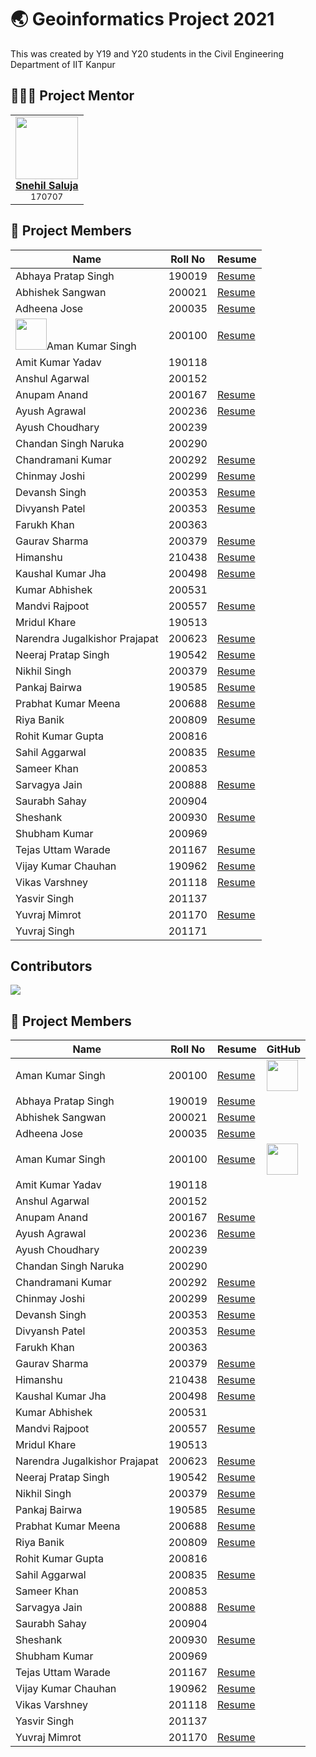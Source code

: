 # 🌏 Geoinformatics Project 2021

This was created by Y19 and Y20 students in the Civil Engineering Department of IIT Kanpur

## 👨🏻‍🏫 Project Mentor

<table>
    <tr>
        <td align="center"><a href="https://github.com/simpleesnehil"><img
                    src="https://avatars.githubusercontent.com/u/86979316?v=4" width="100px;" alt="" /><br><b>Snehil Saluja</b></a><br><sub>170707</sub></td>
    </tr>
</table>

## 👥 Project Members

| Name                                                                                                      | Roll No | Resume                                                                                          |
| --------------------------------------------------------------------------------------------------------- | ------- | ----------------------------------------------------------------------------------------------- |
| Abhaya Pratap Singh                                                                                       | 190019  | [Resume](https://drive.google.com/file/d/1tDHCM_zS5plcAhn1CY3C86Juf31Px6Tg/view?usp=sharing)    |
| Abhishek Sangwan                                                                                          | 200021  | [Resume](https://drive.google.com/file/d/1-igkARvEBN9q_FNoooMTC134hOJNDgiJ/view?usp=sharing)    |
| Adheena Jose                                                                                              | 200035  | [Resume](https://drive.google.com/file/d/1mVUWHN1iGrfThmykHKejaYySocsQ36YE/view?usp=sharing)    |
| <code><img src="https://avatars.githubusercontent.com/u/85317992?v=4" width="50;"></code>Aman Kumar Singh | 200100  | [Resume](https://amanks-20.github.io/GI_Project_Resume/)                                        |
| Amit Kumar Yadav                                                                                          | 190118  |
| Anshul Agarwal                                                                                            | 200152  |
| Anupam Anand                                                                                              | 200167  | [Resume](https://drive.google.com/file/d/1p4sI1Vk_mPUONu_MVNJxE-ID0OB0MJ34/view?usp=sharing)    |
| Ayush Agrawal                                                                                             | 200236  | [Resume](https://drive.google.com/file/d/1j8FM9x3Q_U-RvZj3BaKYTkL_TbxI4WQY/view?usp=sharing)    |
| Ayush Choudhary                                                                                           | 200239  |
| Chandan Singh Naruka                                                                                      | 200290  |
| Chandramani Kumar                                                                                         | 200292  | [Resume](https://drive.google.com/file/d/1DUpIZfPUG2aTcevTtKK0HanyY5GVPEV0/view?usp=sharinggit) |
| Chinmay Joshi                                                                                             | 200299  | [Resume](https://drive.google.com/file/d/1mJV2DacQmAwdDuxxEXZtW-eNvb9irxPd/view?usp=sharing)    |
| Devansh Singh                                                                                             | 200353  | [Resume](https://drive.google.com/file/d/1fPFgUAAfZsBgON3MA2myhk8ojRfUgt0n/view?usp=sharing)    |
| Divyansh Patel                                                                                            | 200353  | [Resume](https://drive.google.com/file/d/1mvGPpuJotvn-PSo2O9PnbHiB-845yiwe/view?usp=sharing)    |
| Farukh Khan                                                                                               | 200363  |
| Gaurav Sharma                                                                                             | 200379  | [Resume](https://drive.google.com/file/d/1jgNzGAasAQmqdBWB-uOG6JPGEAdREnPh/view?usp=sharing)    |
| Himanshu                                                                                                  | 210438  | [Resume](https://drive.google.com/file/d/1EBlO5ha7_4engy2LRMYfUdReU-MltSRk/view?usp=sharing%7D) |
| Kaushal Kumar Jha                                                                                         | 200498  | [Resume](https://drive.google.com/file/d/1qxpPeHLSjecauu5AifMIwbPmr6bgKI4E/view?usp=sharing)    |
| Kumar Abhishek                                                                                            | 200531  |
| Mandvi Rajpoot                                                                                            | 200557  | [Resume](https://drive.google.com/file/d/1PqsI74KCtEGDm0CZEEtwLK6gSKK_6p8o/view?usp=sharing)    |
| Mridul Khare                                                                                              | 190513  |
| Narendra Jugalkishor Prajapat                                                                             | 200623  | [Resume](https://drive.google.com/file/d/1TyEPpZjNkqFE5lxGvXP81roArF4AM7-9/view?usp=sharing)    |
| Neeraj Pratap Singh                                                                                       | 190542  | [Resume](https://drive.google.com/file/d/1p9GfxqEAnh_SqRimSOJG6BmtRxdLhzyl/view?usp=sharing)    |
| Nikhil Singh                                                                                              | 200379  | [Resume](https://drive.google.com/file/d/1F1tyQndbAyLrQaIEiACz83XO9nRc8r7W/view?usp=sharing)    |
| Pankaj Bairwa                                                                                             | 190585  | [Resume](https://drive.google.com/file/d/1dGCd8Y2NfJnbfV1vM1ZO56hE1S-06FUU/view?usp=sharing)    |
| Prabhat Kumar Meena                                                                                       | 200688  | [Resume](https://drive.google.com/file/d/1e4u5KwgAiNYbBG875S1VtIH5HAM3xryg/view?usp=sharing)    |
| Riya Banik                                                                                                | 200809  | [Resume](https://drive.google.com/file/d/1LCjo1HjDxm26GbAfJC5ApistPhlijgce/view?usp=sharing)    |
| Rohit Kumar Gupta                                                                                         | 200816  |
| Sahil Aggarwal                                                                                            | 200835  | [Resume](https://drive.google.com/file/d/12XShRVSO3fYJtLa8pkN7s82SiCDiqJTA/view?usp=sharing)    |
| Sameer Khan                                                                                               | 200853  |
| Sarvagya Jain                                                                                             | 200888  | [Resume](https://drive.google.com/file/d/1lCJagqwvorxojJ5PNaMe8RV0DdGXPnDu/view?usp=sharing)    |
| Saurabh Sahay                                                                                             | 200904  |
| Sheshank                                                                                                  | 200930  | [Resume](https://drive.google.com/file/d/1Gv48voubAl9lH-iznfhvQXjhwEqCJLpS/view?usp=sharing)    |
| Shubham Kumar                                                                                             | 200969  |
| Tejas Uttam Warade                                                                                        | 201167  | [Resume](https://drive.google.com/file/d/1LKImamNsgqJ5UtPV_uhCzL8JgQi9v-TI/view?usp=sharing)    |
| Vijay Kumar Chauhan                                                                                       | 190962  | [Resume](https://drive.google.com/file/d/1g70U5FN5xA_UcSogscn2iCDxeWvtUHNZ/view?usp=sharing)    |
| Vikas Varshney                                                                                            | 201118  | [Resume](https://drive.google.com/file/d/1B19lvUZuHajOzPiMGcVfmUG00Qih7K79/view?usp=sharing)    |
| Yasvir Singh                                                                                              | 201137  |
| Yuvraj Mimrot                                                                                             | 201170  | [Resume](https://drive.google.com/file/d/17FZWgH0-5KEvVzUK3ZAulg3bw4zoXewG/view?usp=sharing)    |
| Yuvraj Singh                                                                                              | 201171  |

## Contributors

<a href="https://github.com/mrsnhl/giproject/graphs/contributors"><img src="https://contrib.rocks/image?repo=mrsnhl/giproject"></a>

## 👥 Project Members

| Name             | Roll No | Resume                                                   | GitHub                                                                                                                               |
| ---------------- | ------- | -------------------------------------------------------- | ------------------------------------------------------------------------------------------------------------------------------------ |
| Aman Kumar Singh | 200100  | [Resume](https://amanks-20.github.io/GI_Project_Resume/) | <code><a href="https://github.com/amanks-20"><img src="https://avatars.githubusercontent.com/u/85317992?v=4" width="50;"></a></code> |
| Abhaya Pratap Singh | 190019 | [Resume](https://drive.google.com/file/d/1tDHCM_zS5plcAhn1CY3C86Juf31Px6Tg/view?usp=sharing) |
| Abhishek Sangwan | 200021 | [Resume](https://drive.google.com/file/d/1-igkARvEBN9q_FNoooMTC134hOJNDgiJ/view?usp=sharing) |
| Adheena Jose | 200035 | [Resume](https://drive.google.com/file/d/1mVUWHN1iGrfThmykHKejaYySocsQ36YE/view?usp=sharing) |
| Aman Kumar Singh | 200100 | [Resume](https://amanks-20.github.io/GI_Project_Resume/) | <a href="https://github.com/amanks-20"><img src="https://avatars.githubusercontent.com/u/85317992?v=4" width="50;"></a> |
| Amit Kumar Yadav | 190118 |
| Anshul Agarwal | 200152 |
| Anupam Anand | 200167 | [Resume](https://drive.google.com/file/d/1p4sI1Vk_mPUONu_MVNJxE-ID0OB0MJ34/view?usp=sharing) |
| Ayush Agrawal | 200236 | [Resume](https://drive.google.com/file/d/1j8FM9x3Q_U-RvZj3BaKYTkL_TbxI4WQY/view?usp=sharing) |
| Ayush Choudhary | 200239 |
| Chandan Singh Naruka | 200290 |
| Chandramani Kumar | 200292 | [Resume](https://drive.google.com/file/d/1DUpIZfPUG2aTcevTtKK0HanyY5GVPEV0/view?usp=sharinggit) |
| Chinmay Joshi | 200299 | [Resume](https://drive.google.com/file/d/1mJV2DacQmAwdDuxxEXZtW-eNvb9irxPd/view?usp=sharing) |
| Devansh Singh | 200353 | [Resume](https://drive.google.com/file/d/1fPFgUAAfZsBgON3MA2myhk8ojRfUgt0n/view?usp=sharing) |
| Divyansh Patel | 200353 | [Resume](https://drive.google.com/file/d/1mvGPpuJotvn-PSo2O9PnbHiB-845yiwe/view?usp=sharing) |
| Farukh Khan | 200363 |
| Gaurav Sharma | 200379 | [Resume](https://drive.google.com/file/d/1jgNzGAasAQmqdBWB-uOG6JPGEAdREnPh/view?usp=sharing) |
| Himanshu | 210438 | [Resume](https://drive.google.com/file/d/1EBlO5ha7_4engy2LRMYfUdReU-MltSRk/view?usp=sharing%7D) |
| Kaushal Kumar Jha | 200498 | [Resume](https://drive.google.com/file/d/1qxpPeHLSjecauu5AifMIwbPmr6bgKI4E/view?usp=sharing) |
| Kumar Abhishek | 200531 |
| Mandvi Rajpoot | 200557 | [Resume](https://drive.google.com/file/d/1PqsI74KCtEGDm0CZEEtwLK6gSKK_6p8o/view?usp=sharing) |
| Mridul Khare | 190513 |
| Narendra Jugalkishor Prajapat | 200623 | [Resume](https://drive.google.com/file/d/1TyEPpZjNkqFE5lxGvXP81roArF4AM7-9/view?usp=sharing) |
| Neeraj Pratap Singh | 190542 | [Resume](https://drive.google.com/file/d/1p9GfxqEAnh_SqRimSOJG6BmtRxdLhzyl/view?usp=sharing) |
| Nikhil Singh | 200379 | [Resume](https://drive.google.com/file/d/1F1tyQndbAyLrQaIEiACz83XO9nRc8r7W/view?usp=sharing) |
| Pankaj Bairwa | 190585 | [Resume](https://drive.google.com/file/d/1dGCd8Y2NfJnbfV1vM1ZO56hE1S-06FUU/view?usp=sharing) |
| Prabhat Kumar Meena | 200688 | [Resume](https://drive.google.com/file/d/1e4u5KwgAiNYbBG875S1VtIH5HAM3xryg/view?usp=sharing) |
| Riya Banik | 200809 | [Resume](https://drive.google.com/file/d/1LCjo1HjDxm26GbAfJC5ApistPhlijgce/view?usp=sharing) |
| Rohit Kumar Gupta | 200816 |
| Sahil Aggarwal | 200835 | [Resume](https://drive.google.com/file/d/12XShRVSO3fYJtLa8pkN7s82SiCDiqJTA/view?usp=sharing) |
| Sameer Khan | 200853 |
| Sarvagya Jain | 200888 | [Resume](https://drive.google.com/file/d/1lCJagqwvorxojJ5PNaMe8RV0DdGXPnDu/view?usp=sharing) |
| Saurabh Sahay | 200904 |
| Sheshank | 200930 | [Resume](https://drive.google.com/file/d/1Gv48voubAl9lH-iznfhvQXjhwEqCJLpS/view?usp=sharing) |
| Shubham Kumar | 200969 |
| Tejas Uttam Warade | 201167 | [Resume](https://drive.google.com/file/d/1LKImamNsgqJ5UtPV_uhCzL8JgQi9v-TI/view?usp=sharing) |
| Vijay Kumar Chauhan | 190962 | [Resume](https://drive.google.com/file/d/1g70U5FN5xA_UcSogscn2iCDxeWvtUHNZ/view?usp=sharing) |
| Vikas Varshney | 201118 | [Resume](https://drive.google.com/file/d/1B19lvUZuHajOzPiMGcVfmUG00Qih7K79/view?usp=sharing) |
| Yasvir Singh | 201137 |
| Yuvraj Mimrot | 201170 | [Resume](https://drive.google.com/file/d/17FZWgH0-5KEvVzUK3ZAulg3bw4zoXewG/view?usp=sharing) |
